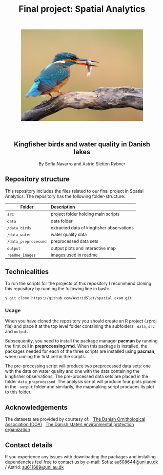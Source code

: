 <h1 align="center">Final project: Spatial Analytics</h1>

&nbsp;
&nbsp;

<p align="center"> <img src="readme_images/isfugl.jpg" alt="Logo" width="400" height="300"></a> 

&nbsp;
&nbsp;

<h2 align="center">
Kingfisher birds and water quality in Danish lakes
    </h2>

<p align="center">
    By Sofía Navarro and Astrid Sletten Rybner
    <br />

## Repository structure

This repository includes the files related to our final project in Spatial Analytics. The repository has the following folder-structure:

| Folder | Description|
|--------|:-----------|
```src``` | project folder holding main scripts
```data```| data folder
```/data_birds```| extracted data of kingfisher observations
```/data_water```| water quality data
```/data_preprocessed```| preprocessed data sets
```output``` | output plots and interactive map
```readme_images``` | images used in readme


## Technicalities

To run the scripts for the projects of this repository I recommend cloning this repository by running the following line in bash:

```
$ git clone https://github.com/AstridSlet/spatial_exam.git
```
### Usage

When you have cloned the repository you should create an R project (.rproj file) and place it at the top level folder containing the subfolders ``` data```, ```src``` and ```output```.
&nbsp;

Subsequently, you need to install the package manager **pacman** by running the first cell in **preprocessing.rmd**. When this package is installed, the packages needed for each of the three scripts are installed using **pacman**, when running the first cell in the scripts.  

The pre-processing script will produce two preprocessed data sets: one with the data on water quality and one with the data containing the kingfisher observations. The pre-processed data sets are placed in the folder ```data_preprocessed```. The analysis script will produce four plots placed in the ``` output```  folder and similarily, the mapmaking script produces its plot to this folder. 
&nbsp;


## Acknowledgements
The datasets are provided by courtesy of: &nbsp;
[The Danish Ornithological Association (DOA)](https://dofbasen.dk/) &nbsp;
[The Danish state’s environmental protection organization](https://mst.dk/service/miljoegis/hent-data/) &nbsp;


## Contact details
If you experience any issues with downloading the packages and installing dependencies feel free to contact us by e-mail: Sofía: au608644@uni.au.dk / Astrid: au611689@uni.au.dk
